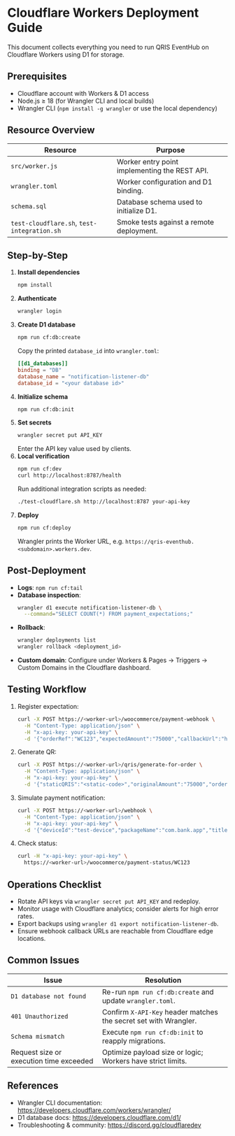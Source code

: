 # Cloudflare Workers Deployment Guide

This document collects everything you need to run QRIS EventHub on Cloudflare Workers using D1 for storage.

## Prerequisites

- Cloudflare account with Workers & D1 access
- Node.js ≥ 18 (for Wrangler CLI and local builds)
- Wrangler CLI (`npm install -g wrangler` or use the local dependency)

## Resource Overview

| Resource | Purpose |
|----------|---------|
| `src/worker.js` | Worker entry point implementing the REST API. |
| `wrangler.toml` | Worker configuration and D1 binding. |
| `schema.sql` | Database schema used to initialize D1. |
| `test-cloudflare.sh`, `test-integration.sh` | Smoke tests against a remote deployment. |

## Step-by-Step

1. **Install dependencies**
   ```bash
   npm install
   ```
2. **Authenticate**
   ```bash
   wrangler login
   ```
3. **Create D1 database**
   ```bash
   npm run cf:db:create
   ```
   Copy the printed `database_id` into `wrangler.toml`:
   ```toml
   [[d1_databases]]
   binding = "DB"
   database_name = "notification-listener-db"
   database_id = "<your database id>"
   ```
4. **Initialize schema**
   ```bash
   npm run cf:db:init
   ```
5. **Set secrets**
   ```bash
   wrangler secret put API_KEY
   ```
   Enter the API key value used by clients.
6. **Local verification**
   ```bash
   npm run cf:dev
   curl http://localhost:8787/health
   ```
   Run additional integration scripts as needed:
   ```bash
   ./test-cloudflare.sh http://localhost:8787 your-api-key
   ```
7. **Deploy**
   ```bash
   npm run cf:deploy
   ```
   Wrangler prints the Worker URL, e.g. `https://qris-eventhub.<subdomain>.workers.dev`.

## Post-Deployment

- **Logs**: `npm run cf:tail`
- **Database inspection**:
  ```bash
  wrangler d1 execute notification-listener-db \
    --command="SELECT COUNT(*) FROM payment_expectations;"
  ```
- **Rollback**:
  ```bash
  wrangler deployments list
  wrangler rollback <deployment_id>
  ```
- **Custom domain**: Configure under Workers & Pages → Triggers → Custom Domains in the Cloudflare dashboard.

## Testing Workflow

1. Register expectation:
   ```bash
   curl -X POST https://<worker-url>/woocommerce/payment-webhook \
     -H "Content-Type: application/json" \
     -H "x-api-key: your-api-key" \
     -d '{"orderRef":"WC123","expectedAmount":"75000","callbackUrl":"https://example.com/callback","useUniqueAmount":true}'
   ```
2. Generate QR:
   ```bash
   curl -X POST https://<worker-url>/qris/generate-for-order \
     -H "Content-Type: application/json" \
     -H "x-api-key: your-api-key" \
     -d '{"staticQRIS":"<static-code>","originalAmount":"75000","orderRef":"WC123"}'
   ```
3. Simulate payment notification:
   ```bash
   curl -X POST https://<worker-url>/webhook \
     -H "Content-Type: application/json" \
     -H "x-api-key: your-api-key" \
     -d '{"deviceId":"test-device","packageName":"com.bank.app","title":"Payment received","text":"WC123 75059","amountDetected":"75059"}'
   ```
4. Check status:
   ```bash
   curl -H "x-api-key: your-api-key" \
     https://<worker-url>/woocommerce/payment-status/WC123
   ```

## Operations Checklist

- Rotate API keys via `wrangler secret put API_KEY` and redeploy.
- Monitor usage with Cloudflare analytics; consider alerts for high error rates.
- Export backups using `wrangler d1 export notification-listener-db`.
- Ensure webhook callback URLs are reachable from Cloudflare edge locations.

## Common Issues

| Issue | Resolution |
|-------|------------|
| `D1 database not found` | Re-run `npm run cf:db:create` and update `wrangler.toml`. |
| `401 Unauthorized` | Confirm `X-API-Key` header matches the secret set with Wrangler. |
| `Schema mismatch` | Execute `npm run cf:db:init` to reapply migrations. |
| Request size or execution time exceeded | Optimize payload size or logic; Workers have strict limits. |

## References

- Wrangler CLI documentation: <https://developers.cloudflare.com/workers/wrangler/>
- D1 database docs: <https://developers.cloudflare.com/d1/>
- Troubleshooting & community: <https://discord.gg/cloudflaredev>
